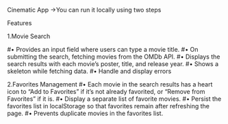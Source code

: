 Cinematic App
->You can run it locally using two steps

Features

1.Movie Search

#• Provides an input field where users can type a movie title.
#• On submitting the search, fetching  movies from the OMDb API.
#• Displays the search results with each movie’s poster, title, and release year.
#• Shows a skeleton  while fetching data.
#• Handle and display errors

2.Favorites Management
#• Each movie in the search results  has a heart icon to “Add to Favorites”
if it’s not already favorited, or “Remove from Favorites” if it is.
#• Display a separate list of favorite movies.
#• Persist the favorites list in localStorage so that favorites remain after
refreshing the page.
#• Prevents duplicate movies in the favorites list.
